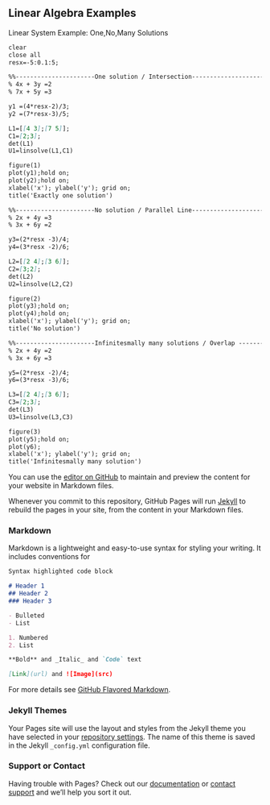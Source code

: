 ## Linear Algebra Examples

Linear System Example: One,No,Many Solutions
```markdown
clear 
close all
resx=-5:0.1:5;

%%----------------------One solution / Intersection---------------------- 
% 4x + 3y =2
% 7x + 5y =3

y1 =(4*resx-2)/3;
y2 =(7*resx-3)/5;

L1=[[4 3];[7 5]];
C1=[2;3];
det(L1)
U1=linsolve(L1,C1)

figure(1)
plot(y1);hold on;
plot(y2);hold on;
xlabel('x'); ylabel('y'); grid on;
title('Exactly one solution')

%%----------------------No solution / Parallel Line---------------------- 
% 2x + 4y =3
% 3x + 6y =2

y3=(2*resx -3)/4;
y4=(3*resx -2)/6;

L2=[[2 4];[3 6]];
C2=[3;2];
det(L2)
U2=linsolve(L2,C2)

figure(2)
plot(y3);hold on;
plot(y4);hold on;
xlabel('x'); ylabel('y'); grid on;
title('No solution')

%%----------------------Infinitesmally many solutions / Overlap ---------------------- 
% 2x + 4y =2
% 3x + 6y =3

y5=(2*resx -2)/4;
y6=(3*resx -3)/6;

L3=[[2 4];[3 6]];
C3=[2;3];
det(L3)
U3=linsolve(L3,C3)

figure(3)
plot(y5);hold on;
plot(y6);
xlabel('x'); ylabel('y'); grid on;
title('Infinitesmally many solution')
```




You can use the [editor on GitHub](https://github.com/anaamansari/Linear_Algebra/edit/master/README.md) to maintain and preview the content for your website in Markdown files.

Whenever you commit to this repository, GitHub Pages will run [Jekyll](https://jekyllrb.com/) to rebuild the pages in your site, from the content in your Markdown files.

### Markdown

Markdown is a lightweight and easy-to-use syntax for styling your writing. It includes conventions for

```markdown
Syntax highlighted code block

# Header 1
## Header 2
### Header 3

- Bulleted
- List

1. Numbered
2. List

**Bold** and _Italic_ and `Code` text

[Link](url) and ![Image](src)
```

For more details see [GitHub Flavored Markdown](https://guides.github.com/features/mastering-markdown/).

### Jekyll Themes

Your Pages site will use the layout and styles from the Jekyll theme you have selected in your [repository settings](https://github.com/anaamansari/Linear_Algebra/settings). The name of this theme is saved in the Jekyll `_config.yml` configuration file.

### Support or Contact

Having trouble with Pages? Check out our [documentation](https://help.github.com/categories/github-pages-basics/) or [contact support](https://github.com/contact) and we’ll help you sort it out.
